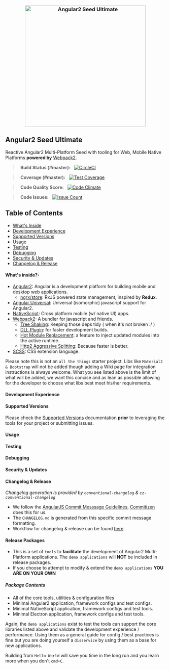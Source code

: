 <h3 align="center">
	<img width="380" src="https://github.com/DeviantJS/angular-seed-ultimate/blob/master/.github/assets/webpack-multi-logo.png" alt="Angular2 Seed Ultimate">
	<br>
</h3>

## Angular2 Seed Ultimate
Reactive Angular2 Multi-Platform Seed with tooling for Web, Mobile Native Platforms **powered by** [Webpack2](https://webpack.github.io).
> &nbsp;&nbsp;**Build Status (#master):** &nbsp;&nbsp;[![CircleCI](https://circleci.com/gh/DeviantJS/angular-seed-ultimate.svg?style=svg)](https://circleci.com/gh/DeviantJS/angular-seed-ultimate)

> &nbsp;&nbsp;**Coverage (#master):** &nbsp;&nbsp;[![Test Coverage](https://codeclimate.com/repos/57f0e0791705f46ca20008da/badges/8f54abf5258572962d91/coverage.svg)](https://codeclimate.com/repos/57f0e0791705f46ca20008da/coverage)

> &nbsp;&nbsp;**Code Quality Score:** &nbsp;&nbsp;[![Code Climate](https://codeclimate.com/repos/57f0e0791705f46ca20008da/badges/8f54abf5258572962d91/gpa.svg)](https://codeclimate.com/repos/57f0e0791705f46ca20008da/feed)

> &nbsp;&nbsp;**Code Issues:** &nbsp;&nbsp;[![Issue Count](https://codeclimate.com/repos/57f0e0791705f46ca20008da/badges/8f54abf5258572962d91/issue_count.svg)](https://codeclimate.com/repos/57f0e0791705f46ca20008da/feed)

## Table of Contents
- [What's Inside](#whats-inside)
- [Development Experience](#development-experience)
- [Supported Versions](#supported-versions)
- [Usage](#usage)
- [Testing](#testing)
- [Debugging](#debugging)
- [Security & Updates](#security--updates)
- [Changelog & Release](#changelog--release)

#### What's inside?:
- [Angular2](https://github.com/angular/angular): Angular is a development platform for building mobile and desktop web applications.
  - [ngrx/store](https://github.com/ngrx/store): RxJS powered state management, inspired by **Redux**.
- [Angular Universal](https://github.com/angular/universal): Universal (isomorphic) javascript support for Angular2.
- [NativeScript](https://www.nativescript.org/): Cross platform mobile (w/ native UI) apps.
- [Webpack2](https://github.com/webpack/webpack): A bundler for javascript and friends.
  - [Tree Shaking](https://github.com/webpack/webpack/issues/2867): Keeping those deps tidy ( when it's not broken :/ )
  - [DLL Plugin](https://github.com/webpack/webpack/tree/master/examples/dll): for faster development builds.
  - [Hot Module Replacement](https://webpack.github.io/docs/hot-module-replacement.html): a feature to inject updated modules into the active runtime.
  - [Http2 Aggressive Splitting](https://github.com/webpack/webpack/tree/master/examples/http2-aggressive-splitting): Because faster is better.
- [SCSS](http://sass-lang.com/): CSS extension language.

Please note this is not an `all the things` starter project. Libs like `Material2 & Bootstrap` will not be added though adding a Wiki page for integration instructions is always welcome.
What you see listed above is the limit of what will be added, we want this concise and as lean as possible allowing for the developer to choose what libs best meet his/her requirements.

#### Development Experience

#### Supported Versions

Please check the [Supported Versions](https://github.com/DeviantJS/angular2-webpack-multiplatform/blob/master/.github/SUPPORTED_VERSIONS.md) documentation **prior** to leveraging the tools for your project or submitting issues.

#### Usage

#### Testing

#### Debugging

#### Security & Updates

#### Changelog & Release

_Changelog generation is provided by `conventional-changelog` & `cz-conventional-changelog`_

- We follow the [AngularJS Commit Messsage Guidelines](https://github.com/angular/angular.js/blob/master/CONTRIBUTING.md#-git-commit-guidelines), [Commitizen](https://github.com/commitizen/cz-cli) does this for us.
- The `CHANGELOG.md` is generated from this specific commit message formatting.
- Workflow for changelog & release can be found [here](https://github.com/DeviantJS/angular-seed-ultimate/tree/master/scripts/release)

#### Release Packages
- This is a set of `tools` to **facilitate** the development of Angular2 Multi-Platform applications. The `demo applications` will **NOT** be included in release packages.
- If you choose to attempt to modify & extend the `demo applications` **YOU ARE ON YOUR OWN**

##### Package Contents
- All of the core tools, utilities & configuration files
- Minimal Angular2 application, framework configs and test configs.
- Minimal NativeScript application, framework configs and test tools.
- Minimal Electron application, framework configs and test tools.

Again, the `demo applications` exist to test the tools can support the core libraries listed above and validate the development experience / performance.
Using them as a general guide for config / best practices is fine but you are doing yourself a `disservice` by using them as a base for new applications.

Building from `Hello World` will save you time in the long run and you learn more when you don't `cmd+C`.